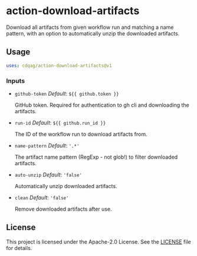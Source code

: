 # action-download-artifacts

Download all artifacts from given workflow run and matching a name pattern, with an option to automatically unzip the downloaded artifacts.

## Usage

```yaml
uses: cdqag/action-download-artifacts@v1
```

### Inputs

* `github-token` _Default_: `${{ github.token }}`

    GitHub token. Required for authentication to gh cli and downloading the artifacts.

* `run-id` _Default_: `${{ github.run_id }}`

    The ID of the workflow run to download artifacts from.

* `name-pattern` _Default_: `'.*'`

    The artifact name pattern (RegExp - not glob!) to filter downloaded artifacts.

* `auto-unzip` _Default_: `'false'`

    Automatically unzip downloaded artifacts.

* `clean` _Default_: `'false'`

    Remove downloaded artifacts after use.

## License

This project is licensed under the Apache-2.0 License. See the [LICENSE](LICENSE) file for details.
